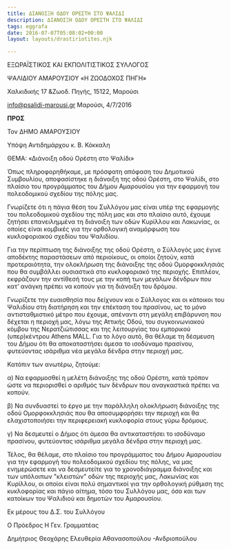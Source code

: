 ```yaml
---
title: ΔΙΑΝΟΙΞΗ ΟΔΟΥ ΟΡΕΣΤΗ ΣΤΟ ΨΑΛΙΔΙ
description: ΔΙΑΝΟΙΞΗ ΟΔΟΥ ΟΡΕΣΤΗ ΣΤΟ ΨΑΛΙΔΙ
tags: eggrafa
date: 2016-07-07T05:08:02+00:00
layout: layouts/drastiriotites.njk

---
```


<!-- excerpt -->

ΕΞΩΡΑΪΣΤΙΚΟΣ ΚΑΙ ΕΚΠΟΛΙΤΙΣΤΙΚΟΣ ΣΥΛΛΟΓΟΣ

ΨΑΛΙΔΙΟΥ ΑΜΑΡΟΥΣΙΟΥ «Η ΖΩΟΔΟΧΟΣ ΠΗΓΗ»

Χαλκιδικής 17 &amp;Ζωοδ. Πηγής, 15122, Μαρούσι

<info@psalidi-marousi.gr> Μαρούσι, 4/7/2016

**ΠΡΟΣ**

Τον ΔΗΜΟ ΑΜΑΡΟΥΣΙΟΥ

Υπόψη Αντιδημάρχου κ. Β. Κόκκαλη

ΘΕΜΑ: «Διάνοιξη οδού Ορέστη στο Ψαλίδι»

Όπως πληροφορηθήκαμε, με πρόσφατη απόφαση του Δημοτικού Συμβουλίου, αποφασίστηκε η διάνοιξη της οδού Ορέστη, στο Ψαλίδι, στο πλαίσιο του προγράμματος του Δήμου Αμαρουσίου για την εφαρμογή του πολεοδομικού σχεδίου της πόλης μας.

Γνωρίζετε ότι η πάγια θέση του Συλλόγου μας είναι υπέρ της εφαρμογής του πολεοδομικού σχεδίου της πόλη μας και στο πλαίσιο αυτό, έχουμε ζητήσει επανειλημμένα τη διάνοιξη των οδών Κυρίλλου και Λακωνίας, οι οποίες είναι κομβικές για την ορθολογική αναμόρφωση του κυκλοφοριακού σχεδίου του Ψαλιδίου.

Για την περίπτωση της διάνοιξης της οδού Ορέστη, ο Σύλλογός μας έγινε αποδέκτης παραστάσεων από περιοίκους, οι οποίοι ζητούν, κατά προτεραιότητα, την ολοκλήρωση της διάνοιξης της οδού Ομορφοκκλησιάς που θα συμβάλλει ουσιαστικά στο κυκλοφοριακό της περιοχής. Επιπλέον, εκφράζουν την αντίθεσή τους με την κοπή των μεγάλων δένδρων που κατ’ ανάγκη πρέπει να κοπούν για τη διάνοιξη του δρόμου.

Γνωρίζετε την ευαισθησία που δείχνουν και ο Σύλλογος και οι κάτοικοι του Ψαλιδίου στη διατήρηση και την επέκταση του πρασίνου, ως το μόνο αντισταθμιστικό μέτρο που έχουμε, απέναντι στη μεγάλη επιβάρυνση που δέχεται η περιοχή μας, λόγω της Αττικής Οδού, του συγκοινωνιακού κόμβου της Νερατζιώτισσας και της λειτουργίας του εμπορικού (υπερ)κέντρου Athens MALL. Για το λόγο αυτό, θα θέλαμε τη δέσμευση του Δήμου ότι θα αποκαταστήσει άμεσα το ισοδύναμο πρασίνου, φυτεύοντας ισάριθμα νέα μεγάλα δένδρα στην περιοχή μας.

Κατόπιν των ανωτέρω, ζητούμε:

α) Να εφαρμοσθεί η μελέτη διάνοιξης της οδού Ορέστη, κατά τρόπον ώστε να περιορισθεί ο αριθμός των δένδρων που αναγκαστικά πρέπει να κοπούν.

β) Να συνδυαστεί το έργο με την παράλληλη ολοκλήρωση διάνοιξης της οδού Ομορφοκκλησιάς που θα αποσυμφορήσει την περιοχή και θα ελαχιστοποιήσει την περιφερειακή κυκλοφορία στους γύρω δρόμους.

γ) Να δεσμευτεί ο Δήμος ότι άμεσα θα αντικαταστήσει το ισοδύναμο πρασίνου, φυτεύοντας ισάριθμα μεγάλα δένδρα στην περιοχή μας.

Τέλος, θα θέλαμε, στο πλαίσιο του προγράμματος του Δήμου Αμαρουσίου για την εφαρμογή του πολεοδομικού σχεδίου της πόλης, να μας ενημερώσετε και να δεσμευτείτε για το χρονοδιάγραμμα διάνοιξης και των υπόλοιπων "κλειστών" οδών της περιοχής μας, Λακωνίας και Κυρίλλου, οι οποίοι είναι πολύ σημαντικοί για την ορθολογική ρύθμιση της κυκλοφορίας και πάγιο αίτημα, τόσο του Συλλόγου μας, όσο και των κατοίκων του Ψαλιδιού και δημοτών του Αμαρουσίου.

Εκ μέρους του Δ.Σ. του Συλλόγου

Ο Πρόεδρος Η Γεν. Γραμματέας

Δημήτριος Θεοχάρης Ελευθερία Αθανασοπούλου -Ανδριοπούλου
